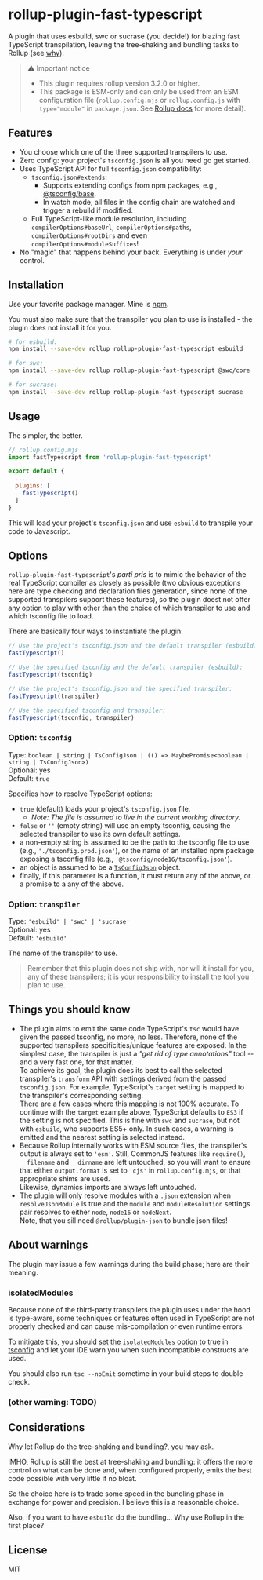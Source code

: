 # rollup-plugin-fast-typescript
A plugin that uses esbuild, swc or sucrase (you decide!) for blazing fast TypeScript transpilation, leaving the tree-shaking and bundling tasks to Rollup (see [why](#considerations)).

>⚠ Important notice
>- This plugin requires rollup version 3.2.0 or higher.
>- This package is ESM-only and can only be used from an ESM configuration file (`rollup.config.mjs` or `rollup.config.js` with `type="module"` in `package.json`. See [Rollup docs](https://rollupjs.org/guide/en/#configuration-files) for more detail).

## Features
- You choose which one of the three supported transpilers to use.
- Zero config: your project's `tsconfig.json` is all you need go get started.
- Uses TypeScript API for full `tsconfig.json` compatibility:
  - `tsconfig.json#extends`:
    - Supports extending configs from npm packages, e.g., [@tsconfig/base](https://github.com/tsconfig/bases).
    - In watch mode, all files in the config chain are watched and trigger a rebuild if modified.
  - Full TypeScript-like module resolution, including `compilerOptions#baseUrl`, `compilerOptions#paths`, `compilerOptions#rootDirs` and even `compilerOptions#moduleSuffixes`!
- No "magic" that happens behind your back. Everything is under *your* control.

## Installation
Use your favorite package manager. Mine is [npm](https://www.npmjs.com).

You must also make sure that the transpiler you plan to use is installed - the plugin does not install it for you.

```sh
# for esbuild:
npm install --save-dev rollup rollup-plugin-fast-typescript esbuild

# for swc:
npm install --save-dev rollup rollup-plugin-fast-typescript @swc/core

# for sucrase:
npm install --save-dev rollup rollup-plugin-fast-typescript sucrase
```

## Usage
The simpler, the better.

```js
// rollup.config.mjs
import fastTypescript from 'rollup-plugin-fast-typescript'

export default {
  ...
  plugins: [
    fastTypescript()
  ]
}
```

This will load your project's `tsconfig.json` and use `esbuild` to transpile your code to Javascript.

## Options
`rollup-plugin-fast-typescript`'s *parti pris* is to mimic the behavior of the real TypeScript compiler as closely as possible (two obvious exceptions here are type checking and declaration files generation, since none of the supported transpilers support these features), so the plugin doest not offer any option to play with other than the choice of which transpiler to use and which tsconfig file to load.

There are basically four ways to instantiate the plugin:

```js
// Use the project's tsconfig.json and the default transpiler (esbuild):
fastTypescript()

// Use the specified tsconfig and the default transpiler (esbuild):
fastTypescript(tsconfig)

// Use the project's tsconfig.json and the specified transpiler:
fastTypescript(transpiler)

// Use the specified tsconfig and transpiler:
fastTypescript(tsconfig, transpiler)
```

### Option: `tsconfig`
Type: `boolean | string | TsConfigJson | (() => MaybePromise<boolean | string | TsConfigJson>)`<br>
Optional: yes<br>
Default: `true`

Specifies how to resolve TypeScript options:
- `true` (default) loads your project's `tsconfig.json` file.
  - _Note: The file is assumed to live in the current working directory._
- `false` or `''` (empty string) will use an empty tsconfig, causing the selected transpiler to use its own default settings.
- a non-empty string is assumed to be the path to the tsconfig file to use (e.g., `'./tsconfig.prod.json'`), or the name of an installed npm package exposing a tsconfig file (e.g., `'@tsconfig/node16/tsconfig.json'`).
- an object is assumed to be a [`TsConfigJson`](https://github.com/sindresorhus/type-fest/blob/main/source/tsconfig-json.d.ts) object.
- finally, if this parameter is a function, it must return any of the above, or a promise to a any of the above.

### Option: `transpiler`
Type: `'esbuild' | 'swc' | 'sucrase'`<br>
Optional: yes<br>
Default: `'esbuild'`

The name of the transpiler to use.

> Remember that this plugin does not ship with, nor will it install for you, any of these transpilers; it is your responsibility to install the tool you plan to use.

## Things you should know
- The plugin aims to emit the same code TypeScript's `tsc` would have given the passed tsconfig, no more, no less. Therefore, none of the supported transpilers specificities/unique features are exposed. In the simplest case, the transpiler is just a *"get rid of type annotations"* tool -- and a very fast one, for that matter.<br />
To achieve its goal, the plugin does its best to call the selected transpiler's `transform` API with settings derived from the passed `tsconfig.json`. For example, TypeScript's `target` setting is mapped to the transpiler's corresponding setting.<br />
There are a few cases where this mapping is not 100% accurate. To continue with the `target` example above, TypeScript defaults to `ES3` if the setting is not specified. This is fine with `swc` and `sucrase`, but not with `esbuild`, who supports ES5+ only. In such cases, a warning is emitted and the nearest setting is selected instead.
- Because Rollup internally works with ESM source files, the transpiler's output is always set to `'esm'`. Still, CommonJS features like `require()`, `__filename` and `__dirname` are left untouched, so you will want to ensure that either `output.format` is set to `'cjs'` in `rollup.config.mjs`, or that appropriate shims are used.<br />
Likewise, dynamics imports are always left untouched.
- The plugin will only resolve modules with a `.json` extension when `resolveJsonModule` is true and the `module` and `moduleResolution` settings pair resolves to either `node`, `node16` or `nodeNext`.<br />
Note, that you sill need `@rollup/plugin-json` to bundle json files!


## About warnings
The plugin may issue a few warnings during the build phase; here are their meaning.

### isolatedModules
Because none of the third-party transpilers the plugin uses under the hood is type-aware, some techniques or features often used in TypeScript are not properly checked and can cause mis-compilation or even runtime errors.

To mitigate this, you should [set the `isolatedModules` option to true in tsconfig](https://www.typescriptlang.org/tsconfig#isolatedModules) and let your IDE warn you when such incompatible constructs are used.

You should also run `tsc --noEmit` sometime in your build steps to double check.

### (other warning: TODO)


## Considerations
Why let Rollup do the tree-shaking and bundling?, you may ask.

IMHO, Rollup is still the best at tree-shaking and bundling: it offers the more control on what can be done and, when configured properly, emits the best code possible with very little if no bloat.

So the choice here is to trade some speed in the bundling phase in exchange for power and precision. I believe this is a reasonable choice.

Also, if you want to have `esbuild` do the bundling... Why use Rollup in the first place?


## License
MIT

